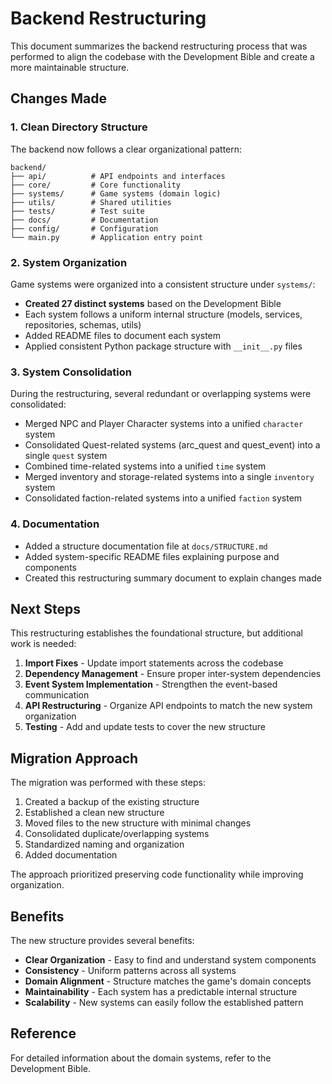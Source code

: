 # Backend Restructuring

This document summarizes the backend restructuring process that was performed to align the codebase with the Development Bible and create a more maintainable structure.

## Changes Made

### 1. Clean Directory Structure

The backend now follows a clear organizational pattern:

```
backend/
├── api/          # API endpoints and interfaces
├── core/         # Core functionality
├── systems/      # Game systems (domain logic)
├── utils/        # Shared utilities
├── tests/        # Test suite
├── docs/         # Documentation
├── config/       # Configuration
└── main.py       # Application entry point
```

### 2. System Organization

Game systems were organized into a consistent structure under `systems/`:

- **Created 27 distinct systems** based on the Development Bible
- Each system follows a uniform internal structure (models, services, repositories, schemas, utils)
- Added README files to document each system
- Applied consistent Python package structure with `__init__.py` files

### 3. System Consolidation

During the restructuring, several redundant or overlapping systems were consolidated:

- Merged NPC and Player Character systems into a unified `character` system
- Consolidated Quest-related systems (arc_quest and quest_event) into a single `quest` system
- Combined time-related systems into a unified `time` system
- Merged inventory and storage-related systems into a single `inventory` system
- Consolidated faction-related systems into a unified `faction` system

### 4. Documentation

- Added a structure documentation file at `docs/STRUCTURE.md`
- Added system-specific README files explaining purpose and components
- Created this restructuring summary document to explain changes made

## Next Steps

This restructuring establishes the foundational structure, but additional work is needed:

1. **Import Fixes** - Update import statements across the codebase
2. **Dependency Management** - Ensure proper inter-system dependencies
3. **Event System Implementation** - Strengthen the event-based communication
4. **API Restructuring** - Organize API endpoints to match the new system organization
5. **Testing** - Add and update tests to cover the new structure

## Migration Approach

The migration was performed with these steps:

1. Created a backup of the existing structure
2. Established a clean new structure
3. Moved files to the new structure with minimal changes
4. Consolidated duplicate/overlapping systems
5. Standardized naming and organization
6. Added documentation

The approach prioritized preserving code functionality while improving organization.

## Benefits

The new structure provides several benefits:

- **Clear Organization** - Easy to find and understand system components
- **Consistency** - Uniform patterns across all systems
- **Domain Alignment** - Structure matches the game's domain concepts
- **Maintainability** - Each system has a predictable internal structure
- **Scalability** - New systems can easily follow the established pattern

## Reference

For detailed information about the domain systems, refer to the Development Bible. 